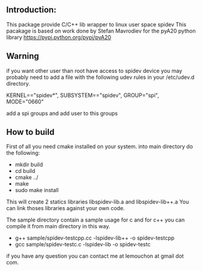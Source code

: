Introduction:
-------------
This package provide C/C++ lib wrapper to linux user space spidev
This pacakage is based on work done by Stefan Mavrodiev 
for the pyA20 python library https://pypi.python.org/pypi/pyA20


Warning
-------
if you want other user than root have access to spidev device you may probably need to add a file with the following udev rules in your /etc/udev.d directory. 

KERNEL=="spidev*", SUBSYSTEM=="spidev", GROUP="spi", MODE="0660"

add a spi groups and add user to this groups

How to build
------------

First of all you need cmake installed on your system.
into main directory do the following: 

* mkdir build
* cd build
* cmake ../
* make 
* sudo make install

This will create 2 statics libraries  libspidev-lib.a and libspidev-lib++.a
You can link thoses libraries against your own code.

The sample directory contain a sample usage for c and for c++
you can compile it from main directory in this way.

* g++ sample/spidev-testcpp.cc -lspidev-lib++ -o spidev-testcpp
* gcc sample/spidev-testc.c -lspidev-lib -o spidev-testc

if you have any question you can contact me at lemouchon at gmail dot com.
